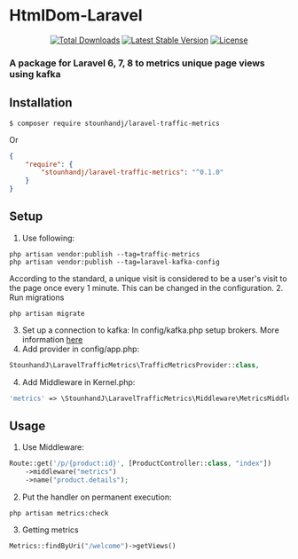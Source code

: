 HtmlDom-Laravel
=======
<p align="center">
<a href="https://packagist.org/packages/stounhandj/laravel-traffic-metrics"><img src="https://img.shields.io/packagist/dt/stounhandj/laravel-traffic-metrics" alt="Total Downloads"></a>
<a href="https://packagist.org/packages/stounhandj/laravel-traffic-metrics"><img src="https://img.shields.io/packagist/v/stounhandj/laravel-traffic-metrics" alt="Latest Stable Version"></a>
<a href="https://packagist.org/packages/stounhandj/laravel-traffic-metrics"><img src="https://img.shields.io/packagist/l/stounhandj/laravel-traffic-metrics" alt="License"></a>
</p>

### A package for Laravel 6, 7, 8 to metrics unique page views using kafka

## Installation

```
$ composer require stounhandj/laravel-traffic-metrics
```
Or
```json
{
    "require": {
        "stounhandj/laravel-traffic-metrics": "^0.1.0"
    }
}
```

## Setup

1. Use following:
```shell
php artisan vendor:publish --tag=traffic-metrics
php artisan vendor:publish --tag=laravel-kafka-config
```
According to the standard, a unique visit is considered to be a user's visit to the page once every 1 minute. This can be changed in the configuration.
2. Run migrations
```shell
php artisan migrate
```
3. Set up a connection to kafka:
In config/kafka.php setup brokers. More information [here](https://junges.dev/documentation/laravel-kafka/v1.7/3-installation-and-setup)
4. Add provider in config/app.php:
```php
StounhandJ\LaravelTrafficMetrics\TrafficMetricsProvider::class,
```
4. Add Middleware in Kernel.php:
```php
'metrics' => \StounhandJ\LaravelTrafficMetrics\Middleware\MetricsMiddleware::class,
```

## Usage

1. Use Middleware:
```php
Route::get('/p/{product:id}', [ProductController::class, "index"])
    ->middleware("metrics")
    ->name("product.details");
```

2. Put the handler on permanent execution:
```shell
php artisan metrics:check
```

3. Getting metrics
```php
Metrics::findByUri("/welcome")->getViews() 
```